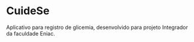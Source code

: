 # CuideSe
Aplicativo para registro de glicemia, desenvolvido para projeto Integrador da faculdade Eniac.
